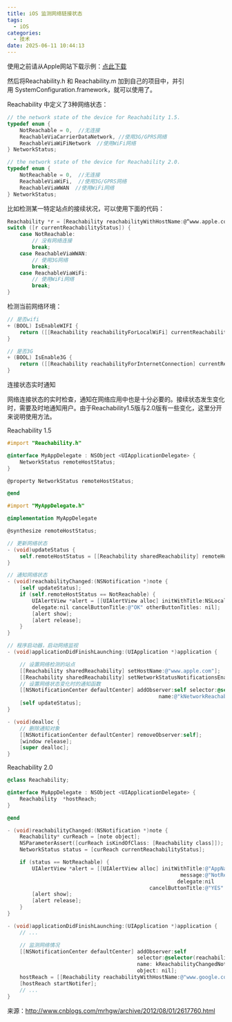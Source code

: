 ```yaml
---
title: iOS 监测网络链接状态
tags:
  - iOS
categories:
  - 技术
date: 2025-06-11 10:44:13
---
```


使用之前请从Apple网站下载示例：[点此下载](https://developer.apple.com/library/ios/samplecode/Reachability/Reachability.zip)

然后将Reachability.h 和 Reachability.m 加到自己的项目中，并引用 SystemConfiguration.framework，就可以使用了。

Reachability 中定义了3种网络状态：

```objectivec
// the network state of the device for Reachability 1.5.
typedef enum {
    NotReachable = 0,  //无连接
    ReachableViaCarrierDataNetwork, //使用3G/GPRS网络
    ReachableViaWiFiNetwork  //使用WiFi网络
} NetworkStatus;

// the network state of the device for Reachability 2.0.
typedef enum {
    NotReachable = 0,  //无连接
    ReachableViaWiFi,  //使用3G/GPRS网络
    ReachableViaWWAN  //使用WiFi网络
} NetworkStatus;
```

比如检测某一特定站点的接续状况，可以使用下面的代码：

```objectivec
Reachability *r = [Reachability reachabilityWithHostName:@“www.apple.com”];
switch ([r currentReachabilityStatus]) {
    case NotReachable:
        // 没有网络连接
        break;
    case ReachableViaWWAN:
        // 使用3G网络
        break;
    case ReachableViaWiFi:
        // 使用WiFi网络
        break;
}
```

检测当前网络环境：

```objectivec
// 是否wifi
+ (BOOL) IsEnableWIFI {
    return ([[Reachability reachabilityForLocalWiFi] currentReachabilityStatus] != NotReachable);
}

// 是否3G
+ (BOOL) IsEnable3G {
    return ([[Reachability reachabilityForInternetConnection] currentReachabilityStatus] != NotReachable);
}
```

连接状态实时通知

网络连接状态的实时检查，通知在网络应用中也是十分必要的。接续状态发生变化时，需要及时地通知用户。由于Reachability1.5版与2.0版有一些变化，这里分开来说明使用方法。

Reachability 1.5



```objectivec My.AppDelegate.h
#import "Reachability.h"

@interface MyAppDelegate : NSObject <UIApplicationDelegate> {
    NetworkStatus remoteHostStatus;
}

@property NetworkStatus remoteHostStatus;

@end
```



```objectivec My.AppDelegate.m
#import "MyAppDelegate.h"

@implementation MyAppDelegate

@synthesize remoteHostStatus;

// 更新网络状态
- (void)updateStatus {
    self.remoteHostStatus = [[Reachability sharedReachability] remoteHostStatus];
}

// 通知网络状态
- (void)reachabilityChanged:(NSNotification *)note {
    [self updateStatus];
    if (self.remoteHostStatus == NotReachable) {
        UIAlertView *alert = [[UIAlertView alloc] initWithTitle:NSLocalizedString(@"AppName", nil) message:NSLocalizedString(@"NotReachable", nil)
        delegate:nil cancelButtonTitle:@"OK" otherButtonTitles: nil];
        [alert show];
        [alert release];
    }
}

// 程序启动器，启动网络监视
- (void)applicationDidFinishLaunching:(UIApplication *)application {

    // 设置网络检测的站点
    [[Reachability sharedReachability] setHostName:@"www.apple.com"];
    [[Reachability sharedReachability] setNetworkStatusNotificationsEnabled:YES];
    // 设置网络状态变化时的通知函数
    [[NSNotificationCenter defaultCenter] addObserver:self selector:@selector(reachabilityChanged:)
                                                 name:@"kNetworkReachabilityChangedNotification" object:nil];
    [self updateStatus];
}

- (void)dealloc {
    // 删除通知对象
    [[NSNotificationCenter defaultCenter] removeObserver:self];
    [window release];
    [super dealloc];
}
```

Reachability 2.0



```objectivec MyAppDelegate.h
@class Reachability;

@interface MyAppDelegate : NSObject <UIApplicationDelegate> {
    Reachability  *hostReach;
}

@end
```



```objectivec MyAppDelegate.m
- (void)reachabilityChanged:(NSNotification *)note {
    Reachability* curReach = [note object];
    NSParameterAssert([curReach isKindOfClass: [Reachability class]]);
    NetworkStatus status = [curReach currentReachabilityStatus];

    if (status == NotReachable) {
        UIAlertView *alert = [[UIAlertView alloc] initWithTitle:@"AppName"
                                                        message:@"NotReachable"
                                                       delegate:nil
                                              cancelButtonTitle:@"YES" otherButtonTitles:nil];
        [alert show];
        [alert release];
    }
}

- (void)applicationDidFinishLaunching:(UIApplication *)application {
    // ...

    // 监测网络情况
    [[NSNotificationCenter defaultCenter] addObserver:self
                                          selector:@selector(reachabilityChanged:)
                                          name: kReachabilityChangedNotification
                                          object: nil];
    hostReach = [[Reachability reachabilityWithHostName:@"www.google.com"] retain];
    [hostReach startNotifer];
    // ...
}
```

来源：http://www.cnblogs.com/mrhgw/archive/2012/08/01/2617760.html
